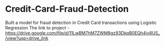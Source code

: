 # Credit-Card-Fraud-Detection
Built a model for fraud detection in Credit Card transactions using Logistic Regression
The link to project - https://drive.google.com/file/d/11LwBM7hM7ZWM8gz93DkqB0EQh4jy8US_/view?usp=drive_link

